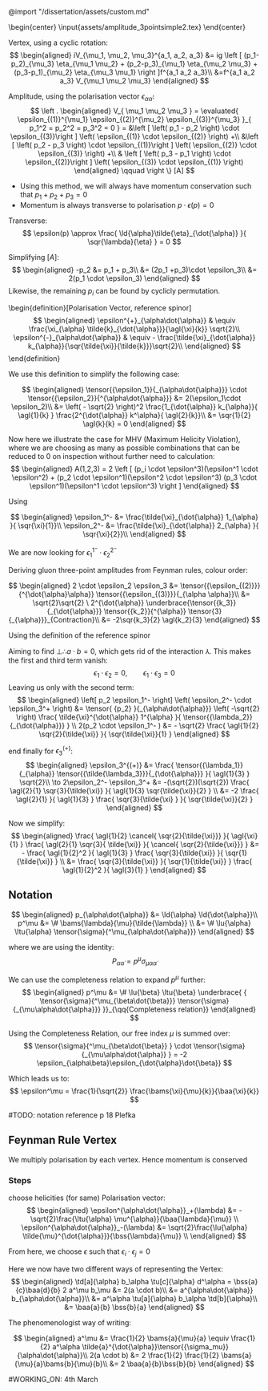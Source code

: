 
@import "/dissertation/assets/custom.md"

\begin{center}
  \input{assets/amplitude_3pointsimple2.tex}
\end{center}

Vertex, using a cyclic rotation:
$$
\begin{aligned}
  iV_{\mu_1, \mu_2, \mu_3}^{a_1, a_2, a_3} &= ig \left [
    (p_1-p_2)_{\mu_3} \eta_{\mu_1 \mu_2} +
    (p_2-p_3)_{\mu_1} \eta_{\mu_2 \mu_3} +
    (p_3-p_1)_{\mu_2} \eta_{\mu_3 \mu_1}
  \right ]f^{a_1 a_2 a_3}\\
  &=f^{a_1 a_2 a_3} V_{\mu_1 \mu_2 \mu_3}
\end{aligned}
$$

Amplitude, using the polarisation vector $\epsilon_{\alpha\dot{\alpha}}$:
$$
\left .
\begin{aligned}
  V_{
    \mu_1 \mu_2 \mu_3
    } = \evaluated{
      \epsilon_{(1)}^{\mu_1} \epsilon_{(2)}^{\mu_2} \epsilon_{(3)}^{\mu_3}
      }_{
        p_1^2 = p_2^2 = p_3^2 = 0
      }
= &\left [ \left( p_1 - p_2 \right) \cdot \epsilon_{(3)}\right ] \left( \epsilon_{(1)} \cdot \epsilon_{(2)} \right) +\\
  &\left [ \left( p_2 - p_3 \right) \cdot \epsilon_{(1)}\right ] \left( \epsilon_{(2)} \cdot \epsilon_{(3)} \right) +\\
  & \left [ \left( p_3 - p_1 \right) \cdot \epsilon_{(2)}\right ] \left( \epsilon_{(3)} \cdot \epsilon_{(1)} \right)
\end{aligned}
\qquad \right \}
[A]
$$

*   Using this method, we will always have momentum conservation such that $p_1 + p_2 + p_3 = 0$
*   Momentum is always transverse to polarisation $p\cdot \epsilon(p) = 0$

Transverse:
$$
  \epsilon(p) \approx \frac{
    \ld{\alpha}\tilde{\eta}_{\dot{\alpha}}
    }{ \sqr{\lambda}{\eta}
  }  = 0
$$

Simplifying $[A]$:
$$
\begin{aligned}
  -p_2 &= p_1 + p_3\\
  &= (2p_1 +p_3)\cdot \epsilon_3\\
  &= 2(p_1 \cdot \epsilon_3)
\end{aligned}
$$
Likewise, the remaining $p_i$ can be found by cyclicly permutation.

\begin{definition}[Polarisation Vector, reference spinor]
$$
\begin{aligned}
  \epsilon^{+}_{\alpha\dot{\alpha}} & \equiv  \frac{\xi_{\alpha} \tilde{k}_{\dot{\alpha}}}{\agl{\xi}{k}} \sqrt{2}\\
  \epsilon^{-}_{\alpha\dot{\alpha}} & \equiv - \frac{\tilde{\xi}_{\dot{\alpha}} k_{\alpha}}{\sqr{\tilde{\xi}}{\tilde{k}}}\sqrt{2}\\
\end{aligned}
$$
\end{definition}

We use this definition to simplify the following case:

$$
\begin{aligned}
  \tensor{{\epsilon_1}}{_{\alpha\dot{\alpha}}} \cdot \tensor{{\epsilon_2}}{^{\alpha\dot{\alpha}}} &= 2(\epsilon_1\cdot \epsilon_2)\\
  &= \left( - \sqrt{2} \right)^2 \frac{1_{\dot{\alpha}} k_{\alpha}}{ \agl{1}{k} } \frac{2^{\dot{\alpha}} k^\alpha}{ \agl{2}{k}}\\
  &= \sqr{1}{2} \agl{k}{k} = 0
\end{aligned}
$$

Now here we illustrate the case for MHV (Maximum Helicity Violation), where we are choosing as many as possible combinations that can be reduced to 0 on inspection without further need to calculation:
$$
\begin{aligned}
  A(1,2,3) = 2 \left [ (p_i \cdot \epsilon^3)(\epsilon^1 \cdot \epsilon^2) +
  (p_2 \cdot \epsilon^1)(\epsilon^2 \cdot \epsilon^3)
  (p_3 \cdot \epsilon^1)(\epsilon^1 \cdot \epsilon^3)
  \right ]
\end{aligned}
$$

Using

$$
\begin{aligned}
  \epsilon_1^- &= \frac{\tilde{\xi}_{\dot{\alpha}} 1_{\alpha} }{ \sqr{\xi}{1}}\\
  \epsilon_2^- &= \frac{\tilde{\xi}_{\dot{\alpha}} 2_{\alpha} }{ \sqr{\xi}{2}}\\
\end{aligned}
$$

We are now looking for $\epsilon_1^{1^-} \cdot \epsilon_2^{2^-}$

Deriving gluon three-point amplitudes from Feynman rules, colour order:

$$
\begin{aligned}
  2 \cdot \epsilon_2 \epsilon_3 &= \tensor{{\epsilon_{(2)}}}{^{\dot{\alpha}\alpha}} \tensor{{\epsilon_{(3)}}}{_{\alpha \alpha}}\\
  &= \sqrt{2}\sqrt{2} \ 2^{\dot{\alpha}} \underbrace{\tensor{{k_3}}{_{\dot{\alpha}}} \tensor{{k_2}}{^{\alpha}} \tensor{3}{_{\alpha}}}_{Contraction}\\
  &= -2\sqr{k_3}{2} \agl{k_2}{3}
\end{aligned}
$$

Using the definition of the reference spinor

Aiming to find $\perp \therefore a \cdot  b = 0$, which gets rid of the interaction $\Yup$. This makes the first and third term vanish:
$$
  \epsilon_1 \cdot \epsilon_2 = 0, \qquad \epsilon_1 \cdot \epsilon_3 = 0
$$
Leaving us only with the second term:
$$
\begin{aligned}
  \left[
  p_2 \epsilon_1^-
  \right] \left(
    \epsilon_2^- \cdot \epsilon_3^+
  \right) &=
  \tensor{ {p_2} }{_{\alpha\dot{\alpha}}} \left( -\sqrt{2} \right) \frac{
    \tilde{\xi}^{\dot{\alpha}} 1^{\alpha}
    }{
      \tensor{{\lambda_2}}{_{\dot{\alpha}}}
    } \\
  2(p_2 \cdot \epsilon_1^- ) &= - \sqrt{2} \frac{
    \agl{1}{2} \sqr{2}{\tilde{\xi}}
    }{
    \sqr{\tilde{\xi}}{1}
    }
\end{aligned}
$$

end finally for $\epsilon_3^{(+)}$:
$$
\begin{aligned}
  \epsilon_3^{(+)} &= \frac{
    \tensor{{\lambda_1}}{_{\alpha}}
    \tensor{{\tilde{\lambda_3}}}{_{\dot{\alpha}}}
    }{
    \agl{1}{3}
    } \sqrt{2}\\
    \to 2\epsilon_2^- \epsilon_3^+ &= -(\sqrt{2})(\sqrt{2}) \frac{
    \agl{2}{1} \sqr{3}{\tilde{\xi}}
      }{
        \agl{1}{3} \sqr{\tilde{\xi}}{2}
      } \\
  &= -2 \frac{
    \agl{2}{1}
  }{
    \agl{1}{3}
  } \frac{
    \sqr{3}{\tilde{\xi} }
  }{
    \sqr{\tilde{\xi}}{2}
  }
\end{aligned}  
$$

Now we simplify:
$$
\begin{aligned}
  \frac{
    \agl{1}{2} \cancel{ \sqr{2}{\tilde{\xi}}}
    }{
      \agl{\xi}{1}
    } \frac{
      \agl{2}{1} \sqr{3}{ \tilde{\xi}}
    }{
      \cancel{ \sqr{2}{\tilde{\xi}}}
    } &= - \frac{ \agl{1}{2}^2 }{ \agl{1}{3} }
    \frac{ \sqr{3}{\tilde{\xi}} }{ \sqr{1}{\tilde{\xi}} } \\
    &= \frac{ \sqr{3}{\tilde{\xi}} }{ \sqr{1}{\tilde{\xi}} }
      \frac{ \agl{1}{2}^2 }{ \agl{3}{1} }
\end{aligned}
$$

## Notation

$$
\begin{aligned}
  p_{\alpha\dot{\alpha}} &= \ld{\alpha} \ld{\dot{\alpha}}\\
  p^\mu &= \# \bams{\lambda}{\mu}{\tilde{\lambda}} \\
  &= \# \lu{\alpha} \ltu{\alpha} \tensor{\sigma}{^\mu_{\alpha\dot{\alpha}}}
\end{aligned}
$$

where we are using the identity:
$$
  P_{\alpha\dot{\alpha}} = p^\mu \sigma_{\mu\alpha\dot{\alpha}}
$$

We can use the completeness relation to expand $p^\mu$ further:
$$
\begin{aligned}
    p^\mu &= \# \lu{\beta} \ltu{\beta} \underbrace{ { \tensor{\sigma}{^\mu_{\beta\dot{\beta}}} \tensor{\sigma}{_{\mu\alpha\dot{\alpha}}}
    }}_{\qq{Completeness relation}}
\end{aligned}
$$

Using the Completeness Relation, our free index $\mu$ is summed over:
$$
\tensor{\sigma}{^\mu_{\beta\dot{\beta}} } \cdot \tensor{\sigma}{_{\mu\alpha\dot{\alpha}} } = -2 \epsilon_{\alpha\beta}\epsilon_{\dot{\alpha}\dot{\beta}}
$$

Which leads us to:
$$
\epsilon^\mu = \frac{1}{\sqrt{2}} \frac{\bams{\xi}{\mu}{k}}{\baa{\xi}{k}}
$$

#TODO: notation reference p 18 Plefka

## Feynman Rule Vertex
We multiply polarisation by each vertex. Hence momentum is conserved

### Steps
choose helicities (for same)
Polarisation vector:
$$
\begin{aligned}
  \epsilon^{\alpha\dot{\alpha}}_+(\lambda) &= -\sqrt{2}\frac{\ltu{\alpha} \mu^{\alpha}}{\baa{\lambda}{\mu}} \\
  \epsilon^{\alpha\dot{\alpha}}_-(\lambda) &= \sqrt{2}\frac{\lu{\alpha} \tilde{\mu}^{\dot{\alpha}}}{\bss{\lambda}{\mu}} \\
\end{aligned}
$$

From here, we choose $\epsilon$ such that $\epsilon_i \cdot \epsilon_j = 0$

Here we now have two different ways of representing the Vertex:
$$
\begin{aligned}
  \td[a]{\alpha} b_\alpha \tu[c]{\alpha} d^\alpha = \bss{a}{c}\baa{d}{b}
  2 a^\mu b_\mu &= 2(a \cdot b)\\
  &= a^{\alpha\dot{\alpha}} b_{\alpha\dot{\alpha}}\\
  &= a^\alpha \tu[a]{\alpha} b_\alpha \td[b]{\alpha}\\
  &= \baa{a}{b} \bss{b}{a}
\end{aligned}
$$

The phenomenologist way of writing:

$$
  \begin{aligned}
    a^\mu &= \frac{1}{2} \bams{a}{\mu}{a} \equiv \frac{1}{2} a^\alpha \tilde{a}^{\dot{\alpha}}\tensor{{\sigma_mu}}{\alpha\dot{\alpha}}\\
    2(a \cdot b) &= 2 \frac{1}{2} \frac{1}{2} \bams{a}{\mu}{a}\bams{b}{\mu}{b}\\
    &= 2 \baa{a}{b}\bss{b}{b}
  \end{aligned}
$$



#WORKING_ON: 4th March
